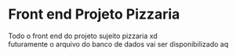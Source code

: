 # Front end Projeto Pizzaria
Todo o front end do projeto sujeito pizzaria xd<br>
futuramente o arquivo do banco de dados vai ser disponibilizado aq<br>
